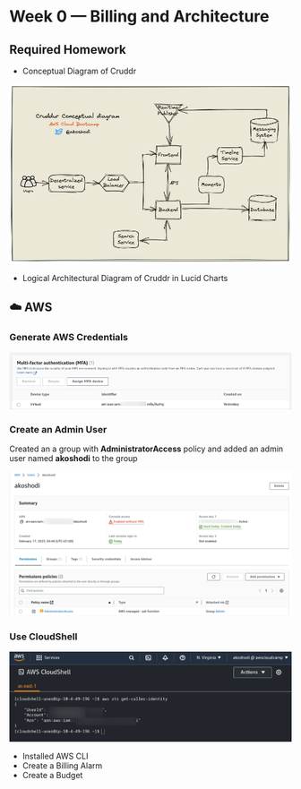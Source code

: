 # Week 0 — Billing and Architecture
## Required Homework
- Conceptual Diagram of Cruddr

![alt Enable MFA for Root user](assets/0-cruddr-conceptual-diagram.png)
- Logical Architectural Diagram of Cruddr in Lucid Charts

## :cloud: AWS
### Generate AWS Credentials

![alt Enable MFA for Root user](assets/0-root-mfa.png)
### Create an Admin User
Created an a group with **AdministratorAccess** policy and added an admin user named **akoshodi** to the group

![alt Identity and Access Management (IAM) user](assets/0-IAM-admin-user.png)
### Use CloudShell
![alt Cloud Shell](assets/0-AWS-CloudShell.png)

- Installed AWS CLI
- Create a Billing Alarm
- Create a Budget
